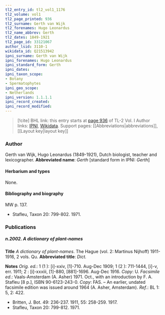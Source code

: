 ```yaml
---
tl2_entry_id: tl2_vol1_1176
tl2_volume: vol1
tl2_page_printed: 936
tl2_surname: Gerth van Wijk
tl2_forenames: Hugo Leonardus
tl2_name_abbrev: Gerth
tl2_dates: 1849-1921
tl2_page_id: 33121067
author_lsid: 3110-1
wikidata_id: Q21513942
ipni_surname: Gerth van Wijk
ipni_forenames: Hugo Leonardus
ipni_standard_form: Gerth
ipni_dates: 
ipni_taxon_scope: 
- Botany
- Spermatophytes
ipni_geo_scope: 
- Netherlands
ipni_version: 1.1.1.1
ipni_record_created: 
ipni_record_modified:
---
```


> [!cite] BHL link: this entry starts at [page 936](https://www.biodiversitylibrary.org/page/33121067) of TL-2 Vol. I
> Author links: [IPNI](https://www.ipni.org/a/3110-1), [Wikidata](https://www.wikidata.org/wiki/Q21513942). Support pages: [[Abbreviations|abbreviations]], [[Layout key|layout key]]

### Author

Gerth van Wijk, Hugo Leonardus (1849-1921), Dutch biologist, teacher and lexicographer. 
**Abbreviated name**: *Gerth* \[standard form in IPNI: *Gerth*\]

#### Herbarium and types

None.

#### Bibliography and biography

MW p. 137.
- Stafleu, Taxon 20: 799-802. 1971.

### Publications

##### n.2002. A dictionary of plant-names

**Title**
*A dictionary of plant-names*. The Hague (vol. 2: Martinus Nijhoff) 1911-1916, 2 vols. Qu.
**Abbreviated title**: *Dict.*

**Notes**
*Orig. ed.*: 1 (1 ): \[i\]-xxiv, \[1\]-710. Aug-Dec 1909; 1 (2 ): 711-1444, \[i\]-v, err. 1911; 2 : \[i\]-xxxiii, \[1\]-880, \[881\]-1696. Aug-Dec 1916. *Copy*: U.
*Facsimile ed*.: Vaals-Amsterdam (A. Asher) 1971. Oct., with an introduction by F. A. Stafleu \[8 p.\], ISBN 90-6123-243-0. *Copy*: FAS. – An earlier, undated facsimile edition was issued around 1964 (A. Asher, Amsterdam).
*Ref*.: BL 1: 5, 2: 422.
- Britten, J. Bot. 49: 236-237. 1911, 55: 258-259. 1917.
- Stafleu, Taxon 20: 799-812. 1971.

